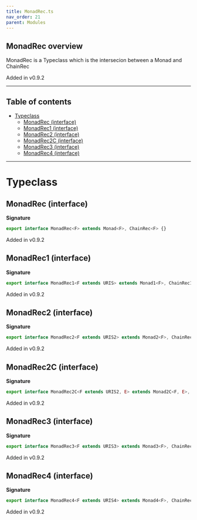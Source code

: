 ```yaml
---
title: MonadRec.ts
nav_order: 21
parent: Modules
---
```


## MonadRec overview

MonadRec is a Typeclass which is the intersecion between a Monad and ChainRec

Added in v0.9.2

---

<h2 class="text-delta">Table of contents</h2>

- [Typeclass](#typeclass)
  - [MonadRec (interface)](#monadrec-interface)
  - [MonadRec1 (interface)](#monadrec1-interface)
  - [MonadRec2 (interface)](#monadrec2-interface)
  - [MonadRec2C (interface)](#monadrec2c-interface)
  - [MonadRec3 (interface)](#monadrec3-interface)
  - [MonadRec4 (interface)](#monadrec4-interface)

---

# Typeclass

## MonadRec (interface)

**Signature**

```ts
export interface MonadRec<F> extends Monad<F>, ChainRec<F> {}
```

Added in v0.9.2

## MonadRec1 (interface)

**Signature**

```ts
export interface MonadRec1<F extends URIS> extends Monad1<F>, ChainRec1<F> {}
```

Added in v0.9.2

## MonadRec2 (interface)

**Signature**

```ts
export interface MonadRec2<F extends URIS2> extends Monad2<F>, ChainRec2<F> {}
```

Added in v0.9.2

## MonadRec2C (interface)

**Signature**

```ts
export interface MonadRec2C<F extends URIS2, E> extends Monad2C<F, E>, ChainRec2C<F, E> {}
```

Added in v0.9.2

## MonadRec3 (interface)

**Signature**

```ts
export interface MonadRec3<F extends URIS3> extends Monad3<F>, ChainRec3<F> {}
```

Added in v0.9.2

## MonadRec4 (interface)

**Signature**

```ts
export interface MonadRec4<F extends URIS4> extends Monad4<F>, ChainRec4<F> {}
```

Added in v0.9.2
